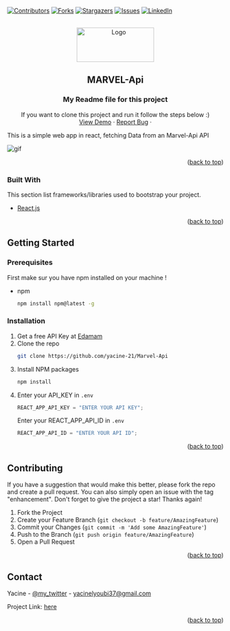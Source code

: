 <div id="top"></div>

<!-- PROJECT SHIELDS -->
<!--
*** I'm using markdown "reference style" links for readability.
*** Reference links are enclosed in brackets [ ] instead of parentheses ( ).
*** See the bottom of this document for the declaration of the reference variables
*** for contributors-url, forks-url, etc. This is an optional, concise syntax you may use.
*** https://www.markdownguide.org/basic-syntax/#reference-style-links
-->

[![Contributors][contributors-shield]][contributors-url]
[![Forks][forks-shield]][forks-url]
[![Stargazers][stars-shield]][stars-url]
[![Issues][issues-shield]][issues-url]
[![LinkedIn][linkedin-shield]][linkedin-url]

<!-- PROJECT LOGO -->
<br />
<div align="center">
  <a href="https://github.com/yacine/Marvel-Api">
    <img src="https://upload.wikimedia.org/wikipedia/commons/thumb/b/b9/Marvel-Api_Logo.svg/800px-Marvel-Api_Logo.svg.png" alt="Logo" width="180" height="80">
  </a>

## MARVEL-Api

  <h3 align="center">My Readme file for this project </h3>

  <p align="center">
    If you want to clone this project and run it follow the steps below :)
    <br />
    <a href="https://react-food-list-jmpf7lvfp-yacine-21.vercel.app/">View Demo</a>
    ·
    <a href="https://github.com/yacine-21/Marvel-Api/issues">Report Bug</a>
    ·
  </p>
</div>

This is a simple web app in react, fetching Data from an Marvel-Api API

<img  src = "https://acegif.com/wp-content/gifs/gif-marvel-Api-53.gif" alt='gif'/>

<p align="right">(<a href="#top">back to top</a>)</p>

### Built With

This section list frameworks/libraries used to bootstrap your project.

- [React.js](https://reactjs.org/)

<p align="right">(<a href="#top">back to top</a>)</p>

<!-- GETTING STARTED -->

## Getting Started

### Prerequisites

First make sur you have npm installed on your machine !

- npm
  ```sh
  npm install npm@latest -g
  ```

### Installation

1. Get a free API Key at [Edamam](https://developer.edamam.com/edamam-recipe-api)
2. Clone the repo
   ```sh
   git clone https://github.com/yacine-21/Marvel-Api
   ```
3. Install NPM packages
   ```sh
   npm install
   ```
4. Enter your API_KEY in
   `.env`
   ```js
   REACT_APP_API_KEY = "ENTER YOUR API KEY";
   ```
   Enter your REACT_APP_API_ID in
   `.env`
   ```js
   REACT_APP_API_ID = "ENTER YOUR API ID";
   ```

<p align="right">(<a href="#top">back to top</a>)</p>

<!-- CONTRIBUTING -->

## Contributing

If you have a suggestion that would make this better, please fork the repo and create a pull request. You can also simply open an issue with the tag "enhancement".
Don't forget to give the project a star! Thanks again!

1. Fork the Project
2. Create your Feature Branch (`git checkout -b feature/AmazingFeature`)
3. Commit your Changes (`git commit -m 'Add some AmazingFeature'`)
4. Push to the Branch (`git push origin feature/AmazingFeature`)
5. Open a Pull Request

<p align="right">(<a href="#top">back to top</a>)</p>

<!-- CONTACT -->

## Contact

Yacine - [@my_twitter](https://twitter.com/Yacine_D_21) - yacinelyoubi37@gmail.com

Project Link: [here](https://react-food-list-jmpf7lvfp-yacine-21.vercel.app/)

<p align="right">(<a href="#top">back to top</a>)</p>

<!-- MARKDOWN LINKS & IMAGES -->
<!-- https://www.markdownguide.org/basic-syntax/#reference-style-links -->

[contributors-shield]: https://img.shields.io/github/contributors/yacine-21/Marvel-Api.svg?style=for-the-badge
[contributors-url]: https://github.com/yacine-21/Marvel-Api/graphs/contributors
[forks-shield]: https://img.shields.io/github/forks/yacine-21/Marvel-Api.svg?style=for-the-badge
[forks-url]: https://github.com/yacine-21/Marvel-Api/network/members
[stars-shield]: https://img.shields.io/github/stars/yacine-21/Marvel-Api.svg?style=for-the-badge
[stars-url]: https://github.com/yacine-21/Marvel-Api/stargazers
[issues-shield]: https://img.shields.io/github/issues/yacine-21/Marvel-Api.svg?style=for-the-badge
[issues-url]: https://github.com/yacine-21/Marvel-Api/issues
[linkedin-shield]: https://img.shields.io/badge/-LinkedIn-black.svg?style=for-the-badge&logo=linkedin&colorB=555
[linkedin-url]: https://www.linkedin.com/in/yacine-lyoubi/
